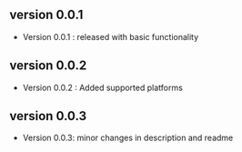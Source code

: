 ## version 0.0.1

* Version 0.0.1 : released with basic functionality

## version 0.0.2

* Version 0.0.2 : Added supported platforms

## version 0.0.3

* Version 0.0.3: minor changes in description and readme